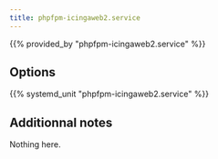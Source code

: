 ```yaml
---
title: phpfpm-icingaweb2.service
---
```


{{% provided_by "phpfpm-icingaweb2.service" %}}

## Options

{{% systemd_unit "phpfpm-icingaweb2.service" %}}

## Additionnal notes

Nothing here.